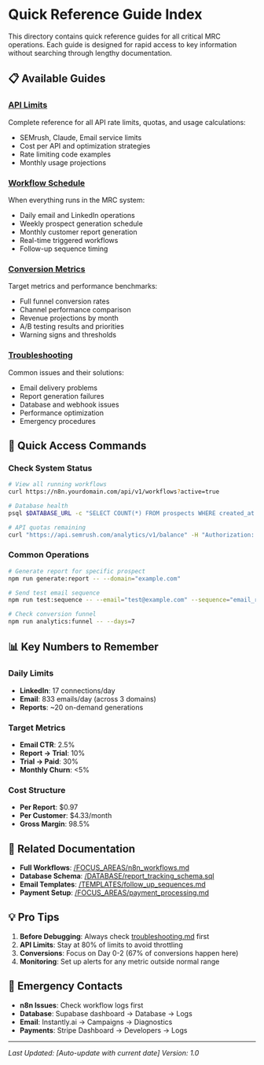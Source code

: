 # Quick Reference Guide Index

This directory contains quick reference guides for all critical MRC operations. Each guide is designed for rapid access to key information without searching through lengthy documentation.

## 📋 Available Guides

### [API Limits](api_limits.md)
Complete reference for all API rate limits, quotas, and usage calculations:
- SEMrush, Claude, Email service limits
- Cost per API and optimization strategies
- Rate limiting code examples
- Monthly usage projections

### [Workflow Schedule](workflow_schedule.md)
When everything runs in the MRC system:
- Daily email and LinkedIn operations
- Weekly prospect generation schedule
- Monthly customer report generation
- Real-time triggered workflows
- Follow-up sequence timing

### [Conversion Metrics](conversion_metrics.md)
Target metrics and performance benchmarks:
- Full funnel conversion rates
- Channel performance comparison
- Revenue projections by month
- A/B testing results and priorities
- Warning signs and thresholds

### [Troubleshooting](troubleshooting.md)
Common issues and their solutions:
- Email delivery problems
- Report generation failures
- Database and webhook issues
- Performance optimization
- Emergency procedures

## 🚀 Quick Access Commands

### Check System Status
```bash
# View all running workflows
curl https://n8n.yourdomain.com/api/v1/workflows?active=true

# Database health
psql $DATABASE_URL -c "SELECT COUNT(*) FROM prospects WHERE created_at > NOW() - INTERVAL '1 day'"

# API quotas remaining
curl "https://api.semrush.com/analytics/v1/balance" -H "Authorization: Bearer $SEMRUSH_KEY"
```

### Common Operations
```bash
# Generate report for specific prospect
npm run generate:report -- --domain="example.com"

# Send test email sequence
npm run test:sequence -- --email="test@example.com" --sequence="email_report"

# Check conversion funnel
npm run analytics:funnel -- --days=7
```

## 📊 Key Numbers to Remember

### Daily Limits
- **LinkedIn**: 17 connections/day
- **Email**: 833 emails/day (across 3 domains)
- **Reports**: ~20 on-demand generations

### Target Metrics
- **Email CTR**: 2.5%
- **Report → Trial**: 10%
- **Trial → Paid**: 30%
- **Monthly Churn**: <5%

### Cost Structure
- **Per Report**: $0.97
- **Per Customer**: $4.33/month
- **Gross Margin**: 98.5%

## 🔗 Related Documentation

- **Full Workflows**: [/FOCUS_AREAS/n8n_workflows.md](../FOCUS_AREAS/n8n_workflows.md)
- **Database Schema**: [/DATABASE/report_tracking_schema.sql](../DATABASE/report_tracking_schema.sql)
- **Email Templates**: [/TEMPLATES/follow_up_sequences.md](../TEMPLATES/follow_up_sequences.md)
- **Payment Setup**: [/FOCUS_AREAS/payment_processing.md](../FOCUS_AREAS/payment_processing.md)

## 💡 Pro Tips

1. **Before Debugging**: Always check [troubleshooting.md](troubleshooting.md) first
2. **API Limits**: Stay at 80% of limits to avoid throttling
3. **Conversions**: Focus on Day 0-2 (67% of conversions happen here)
4. **Monitoring**: Set up alerts for any metric outside normal range

## 🚨 Emergency Contacts

- **n8n Issues**: Check workflow logs first
- **Database**: Supabase dashboard → Database → Logs
- **Email**: Instantly.ai → Campaigns → Diagnostics
- **Payments**: Stripe Dashboard → Developers → Logs

---

*Last Updated: [Auto-update with current date]*
*Version: 1.0*
